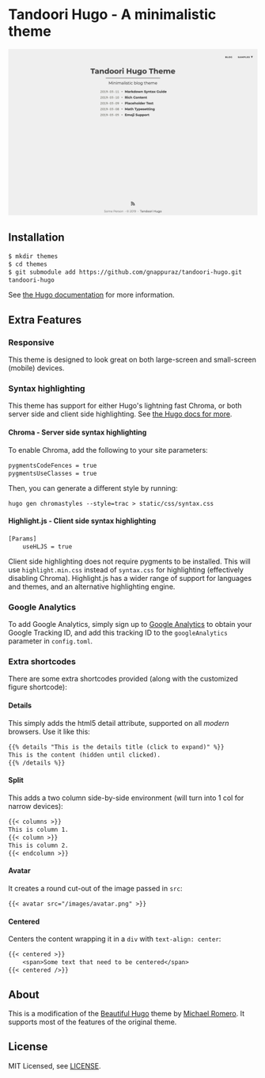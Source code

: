 # Tandoori Hugo - A minimalistic theme

![Tandoori Hugo Theme Screenshot](https://github.com/gnappuraz/tandoori-hugo/blob/master/images/screenshot.png)

## Installation
```
$ mkdir themes
$ cd themes
$ git submodule add https://github.com/gnappuraz/tandoori-hugo.git tandoori-hugo
```

See [the Hugo documentation](https://gohugo.io/themes/installing/) for more information.

## Extra Features

### Responsive
This theme is designed to look great on both large-screen and small-screen (mobile) devices.

### Syntax highlighting
This theme has support for either Hugo's lightning fast Chroma, or both server side and client side highlighting. See [the Hugo docs for more](https://gohugo.io/content-management/syntax-highlighting/).

#### Chroma - Server side syntax highlighting
To enable Chroma, add the following to your site parameters:
```
pygmentsCodeFences = true
pygmentsUseClasses = true
```
Then, you can generate a different style by running:
```
hugo gen chromastyles --style=trac > static/css/syntax.css
```

#### Highlight.js - Client side syntax highlighting
```
[Params]
    useHLJS = true
```
Client side highlighting does not require pygments to be installed. This will use `highlight.min.css` instead of `syntax.css` for highlighting (effectively disabling Chroma). Highlight.js has a wider range of support for languages and themes, and an alternative highlighting engine.

### Google Analytics
To add Google Analytics, simply sign up to [Google Analytics](https://www.google.com/analytics/) to obtain your Google Tracking ID, and add this tracking ID to the `googleAnalytics` parameter in `config.toml`.

### Extra shortcodes
There are some extra shortcodes provided (along with the customized figure shortcode):

#### Details
This simply adds the html5 detail attribute, supported on all *modern* browsers. Use it like this:
```
{{% details "This is the details title (click to expand)" %}}
This is the content (hidden until clicked).
{{% /details %}}
```

#### Split
This adds a two column side-by-side environment (will turn into 1 col for narrow devices):
```
{{< columns >}}
This is column 1.
{{< column >}}
This is column 2.
{{< endcolumn >}}
```

#### Avatar
It creates a round cut-out of the image passed in `src`:
```
{{< avatar src="/images/avatar.png" >}}
```

#### Centered
Centers the content wrapping it in a `div` with `text-align: center`:
```
{{< centered >}}
    <span>Some text that need to be centered</span>
{{< centered />}}
```

## About
This is a modification of the [Beautiful Hugo](https://github.com/halogenica/beautifulhugo) theme by [Michael Romero](http://halogenica.net/about/). 
It supports most of the features of the original theme.

## License

MIT Licensed, see [LICENSE](https://github.com/gnappuraz/tandoori-hugo/blob/master/LICENSE).
